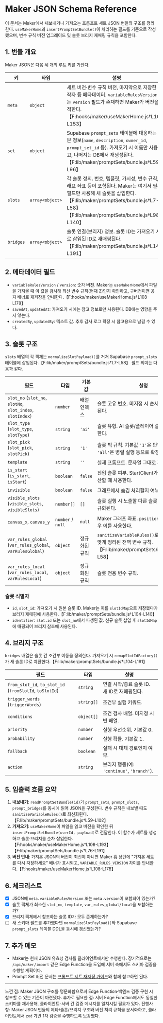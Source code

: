 # Maker JSON Schema Reference

이 문서는 Maker에서 내보내거나 가져오는 프롬프트 세트 JSON 번들의 구조를 정리한다. `useMakerHome`과 `insertPromptSetBundle()`이 처리하는 필드를 기준으로 작성했으며, 변수 규칙 버전 업그레이드 및 슬롯 브리지 재매핑 규칙을 포함한다.

## 1. 번들 개요

Maker JSON은 다음 세 개의 루트 키를 가진다.

| 키        | 타입            | 설명                                                                                                                                                                                                                    |
| --------- | --------------- | ----------------------------------------------------------------------------------------------------------------------------------------------------------------------------------------------------------------------- |
| `meta`    | `object`        | 세트 버전·변수 규칙 버전, 마지막으로 저장한 제작자 등 메타데이터. `variableRulesVersion` 또는 `version` 필드가 존재하면 Maker가 버전을 추적한다.【F:hooks/maker/useMakerHome.js†L108-L153】                             |
| `set`     | `object`        | Supabase `prompt_sets` 테이블에 대응하는 기본 정보(`name`, `description`, `owner_id`, `prompt_set_id` 등). 가져오기 시 이름만 사용되고, 나머지는 DB에서 재생성된다.【F:lib/maker/promptSets/bundle.js†L59-L96】         |
| `slots`   | `array<object>` | 각 슬롯 정의. 번호, 템플릿, 가시성, 변수 규칙, 그래프 좌표 등이 포함된다. Maker는 여기서 필수 필드만 사용해 새 슬롯을 삽입한다.【F:lib/maker/promptSets/bundle.js†L7-L58】【F:lib/maker/promptSets/bundle.js†L98-L140】 |
| `bridges` | `array<object>` | 슬롯 연결(브리지) 정보. 슬롯 ID는 가져오기 시 새로 삽입된 ID로 재매핑된다.【F:lib/maker/promptSets/bundle.js†L142-L191】                                                                                                |

## 2. 메타데이터 필드

- `variableRulesVersion` / `version`: 숫자 버전. Maker는 `useMakerHome`에서 파일을 가져올 때 이 값을 검사해 최신 변수 규칙(현재 2)인지 확인하고, 구버전이면 공지 배너로 재저장을 안내한다.【F:hooks/maker/useMakerHome.js†L108-L178】
- `savedAt`, `updatedAt`: 가져오기 시에는 참고 정보로만 사용된다. DB에는 영향을 주지 않는다.
- `createdBy`, `updatedBy`: 텍스트 값. 추후 감사 로그 확장 시 참고용으로 남길 수 있다.

## 3. 슬롯 구조

`slots` 배열의 각 객체는 `normalizeSlotPayload()`를 거쳐 Supabase `prompt_slots` 테이블에 삽입된다.【F:lib/maker/promptSets/bundle.js†L7-L58】 필드 의미는 다음과 같다.

| 필드                                                       | 타입               | 기본값        | 설명                                                                                                             |
| ---------------------------------------------------------- | ------------------ | ------------- | ---------------------------------------------------------------------------------------------------------------- |
| `slot_no` (`slot_no`, `slotNo`, `slot_index`, `slotIndex`) | `number`           | 배열 인덱스   | 슬롯 고유 번호. 미지정 시 순서대로 자동 배정된다.                                                                |
| `slot_type` (`slot_type`, `slotType`)                      | `string`           | `'ai'`        | 슬롯 유형. AI 슬롯/플레이어 슬롯 구분에 사용한다.                                                                |
| `slot_pick` (`slot_pick`, `slotPick`)                      | `string`           | `'1'`         | 슬롯 픽 규칙. 기본값 `'1'`은 단일 응답, `'all'`은 병렬 실행 등으로 확장될 수 있다.                               |
| `template`                                                 | `string`           | `''`          | 실제 프롬프트. 문자열 그대로 저장된다.                                                                           |
| `is_start` (`is_start`, `isStart`)                         | `boolean`          | `false`       | 진입 슬롯 여부. StartClient가 초기 슬롯을 계산할 때 사용한다.                                                    |
| `invisible`                                                | `boolean`          | `false`       | 그래프에서 숨김 처리할지 여부.                                                                                   |
| `visible_slots` (`visible_slots`, `visibleSlots`)          | `number[]`         | `[]`          | 슬롯 실행 시 노출할 다른 슬롯 목록. 숫자로 정규화된다.                                                           |
| `canvas_x`, `canvas_y`                                     | `number` \/ `null` | `null`        | Maker 그래프 좌표. `position.x/y`가 있을 경우 이를 사용한다.                                                     |
| `var_rules_global` (`var_rules_global`, `varRulesGlobal`)  | `object`           | 정규화된 규칙 | `sanitizeVariableRules()`로 최신 스키마에 맞게 정리된 전역 변수 규칙.【F:lib/maker/promptSets/bundle.js†L7-L58】 |
| `var_rules_local` (`var_rules_local`, `varRulesLocal`)     | `object`           | 정규화된 규칙 | 슬롯 전용 변수 규칙.                                                                                             |

### 슬롯 식별자

- `id`, `slot_id`: 가져오기 시 원본 슬롯 ID. Maker는 이를 `slotIdMap`으로 저장했다가 브리지 재매핑에 사용한다.【F:lib/maker/promptSets/bundle.js†L104-L140】
- `identifier`: `slot.id` 또는 `slot_no`에서 파생된 값. 신규 슬롯 삽입 후 `slotIdMap`에 매핑되어 브리지 참조에 사용된다.

## 4. 브리지 구조

`bridges` 배열은 슬롯 간 조건부 이동을 정의한다. 가져오기 시 `remapSlotIdFactory()`가 새 슬롯 ID로 치환한다.【F:lib/maker/promptSets/bundle.js†L104-L191】

| 필드                                                    | 타입       | 설명                                        |
| ------------------------------------------------------- | ---------- | ------------------------------------------- |
| `from_slot_id`, `to_slot_id` (`fromSlotId`, `toSlotId`) | `string`   | 연결 시작/종료 슬롯 ID. 새 ID로 재매핑된다. |
| `trigger_words` (`triggerWords`)                        | `string[]` | 조건부 실행 키워드.                         |
| `conditions`                                            | `object[]` | 조건 검사 배열. 미지정 시 빈 배열.          |
| `priority`                                              | `number`   | 실행 우선순위. 기본값 0.                    |
| `probability`                                           | `number`   | 실행 확률. 기본값 1.                        |
| `fallback`                                              | `boolean`  | 실패 시 대체 경로인지 여부.                 |
| `action`                                                | `string`   | 브리지 행동(예: `'continue'`, `'branch'`).  |

## 5. 입출력 흐름 요약

1. **내보내기**: `readPromptSetBundle(id)`가 `prompt_sets`, `prompt_slots`, `prompt_bridges`를 동시에 읽어 JSON을 구성한다. 변수 규칙은 내보낼 때도 `sanitizeVariableRules()`로 최신화된다.【F:lib/maker/promptSets/bundle.js†L59-L102】
2. **가져오기**: `useMakerHome`이 파일을 읽고 버전을 확인한 뒤 `insertPromptSetBundle(userId, payload)`로 전달한다. 이 함수가 세트를 생성하고 슬롯·브리지를 순차 삽입한다.【F:hooks/maker/useMakerHome.js†L108-L193】【F:lib/maker/promptSets/bundle.js†L76-L191】
3. **버전 안내**: 가져온 JSON의 버전이 최신이 아니면 Maker 홈 상단에 "가져온 세트를 다시 저장하세요" 배너가 표시되고, `VARIABLE_RULES_VERSION` 차이를 안내한다.【F:hooks/maker/useMakerHome.js†L108-L178】

## 6. 체크리스트

- [x] JSON에 `meta.variableRulesVersion` 또는 `meta.version`이 포함되어 있는가?
- [x] 슬롯 객체가 최소한 `slot_no`, `template`, `var_rules_global/local`을 포함하는가?
- [x] 브리지 객체에서 참조하는 슬롯 ID가 모두 존재하는가?
- [ ] 새 스키마 필드를 추가했다면 `normalizeSlotPayload()`와 Supabase `prompt_slots` 테이블 DDL을 동시에 갱신했는가?

## 7. 추가 메모

- Maker는 현재 JSON 유효성 검사를 클라이언트에서만 수행한다. 장기적으로는 `/api/maker/import` 같은 Edge Function을 도입해 서버 측에서도 스키마 검증을 수행할 계획이다.
- Prompt Set 버전 문서는 [프롬프트 세트 재저장 가이드](./rank-prompt-set-versioning-guide.md)와 함께 참고하면 된다.

---

느낀 점: Maker JSON 구조를 명문화함으로써 Edge Function·백엔드 검증 구현 시 참조할 수 있는 기준이 마련됐다.
추가로 필요한 점: 서버 Edge Function에서도 동일한 스키마를 재사용해, 클라이언트-서버 간 검증 메시지를 일치시킬 필요가 있다.
진행사항: Maker JSON 번들의 메타/슬롯/브리지 구조와 버전 처리 규칙을 문서화하고, 클라이언트에서 `zod` 기반 1차 검증을 수행하도록 보강했다.
